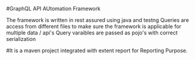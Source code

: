 #GraphQL API AUtomation Framework

The framework is written in rest assured using java and testng
Queries are access from different files to make sure the framework is applicable for multiple data / api's
Query varaibles are passed as pojo's with correct serialization 

#It is a maven project integrated with extent report for Reporting Purpose.